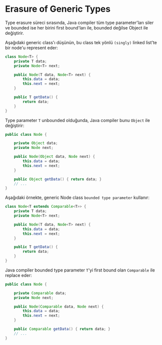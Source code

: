 # Erasure of Generic Types

Type erasure süreci sırasında, Java compiler tüm type parameter'ları siler ve bounded ise her birini first bound'ları
ile, bounded değilse Object ile değiştirir.

Aşağıdaki generic class'ı düşünün, bu class tek yönlü `(singly)` linked list'te bir node'u represent eder:

```java
class Node<T> {
    private T data;
    private Node<T> next;

    public Node(T data, Node<T> next) {
        this.data = data;
        this.next = next;
    }

    public T getData() {
        return data;
    }
}
```

Type parameter `T` unbounded olduğunda, Java compiler bunu `Object` ile değiştirir:

```java
public class Node {

    private Object data;
    private Node next;

    public Node(Object data, Node next) {
        this.data = data;
        this.next = next;
    }

    public Object getData() { return data; }
    // ...
}
```

Aşağıdaki örnekte, generic Node class `bounded type parameter` kullanır:

```java
class Node<T extends Comparable<T>> {
    private T data;
    private Node<T> next;

    public Node(T data, Node<T> next) {
        this.data = data;
        this.next = next;
    }

    public T getData() {
        return data;
    }
}
```

Java compiler bounded type parameter `T`'yi first bound olan `Comparable` ile replace eder:

```java
public class Node {

    private Comparable data;
    private Node next;

    public Node(Comparable data, Node next) {
        this.data = data;
        this.next = next;
    }

    public Comparable getData() { return data; }
    // ...
}
```